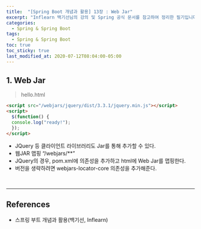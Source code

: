 ```yaml
---
title:  "[Spring Boot 개념과 활용] 13장 : Web Jar"
excerpt: "Inflearn 백기선님의 강의 및 Spring 공식 문서를 참고하여 정리한 필기입니다."
categories:
  - Spring & Spring Boot
tags:
  - Spring & Spring Boot
toc: true
toc_sticky: true
last_modified_at: 2020-07-12T08:04:00-05:00
---
```


## 1. Web Jar

> hello.html

```html
<script src="/webjars/jquery/dist/3.3.1/jquery.min.js"></script>
<script>
  $(function() {
  console.log("ready!");
  });
</script>
```

* JQuery 등 클라이언트 라이브러리도 Jar를 통해 추가할 수 있다.
* 웹JAR 맵핑 “/webjars/\*\*”
* JQuery의 경우, pom.xml에 의존성을 추가하고 html에 Web Jar를 맵핑한다.
* 버전을 생략하려면 webjars-locator-core 의존성을 추가해준다.

<br>

---

## References

* 스프링 부트 개념과 활용(백기선, Inflearn)
